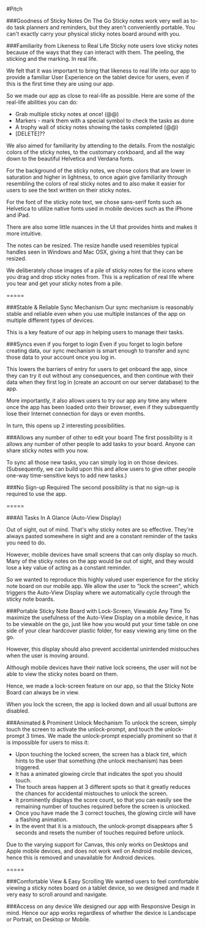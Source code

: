 #Pitch

###Goodness of Sticky Notes On The Go
Sticky notes work very well as to-do task planners and reminders, but they aren't conveniently portable. You can't exactly carry your physical sticky notes board around with you.


###Familiarity from Likeness to Real Life
Sticky note users love sticky notes because of the ways that they can interact with them. The peeling, the sticking and the marking. In real life.

We felt that it was important to bring that likeness to real life into our app to provide a familiar User Experience on the tablet device for users, even if this is the first time they are using our app.

So we made our app as close to real-life as possible. Here are some of the real-life abilities you can do:

* Grab multiple sticky notes at once! (@@)
* Markers - mark them with a special symbol to check the tasks as done
* A trophy wall of sticky notes showing the tasks completed (@@)
* [DELETE]??

We also aimed for familiarity by attending to the details. From the nostalgic colors of the sticky notes, to the customary corkboard, and all the way down to the beautiful Helvetica and Verdana fonts.

For the background of the sticky notes, we chose colors that are lower in saturation and higher in lightness, to once again give familiarity through resembling the colors of real sticky notes and to also make it easier for users to see the text written on their sticky notes.For the font of the sticky note text, we chose sans-serif fonts such as Helvetica to utilize native fonts used in mobile devices such as the iPhone and iPad.There are also some little nuances in the UI that provides hints and makes it more intuitive.The notes can be resized. The resize handle used resembles typical handles seen in Windows and Mac OSX, giving a hint that they can be resized.We deliberately chose images of a pile of sticky notes for the icons where you drag and drop sticky notes from. This is a replication of real life where you tear and get your sticky notes from a pile.

=====


###Stable & Reliable Sync Mechanism
Our sync mechanism is reasonably stable and reliable even when you use multiple instances of the app on multiple different types of devices.

This is a key feature of our app in helping users to manage their tasks.


###Syncs even if you forget to login
Even if you forget to login before creating data, our sync mechanism is smart enough to transfer and sync those data to your account once you log in.

This lowers the barriers of entry for users to get onboard the app, since they can try it out without any consequences, and then continue with their data when they first log in (create an account on our server database) to the app.

More importantly, it also allows users to try our app any time any where once the app has been loaded onto their browser, even if they subsequently lose their Internet connection for days or even months.

In turn, this opens up 2 interesting possibilities.


###Allows any number of other to edit your board
The first possibility is it allows any number of other people to add tasks to your board. Anyone can share sticky notes with you now.

To sync all those new tasks, you can simply log in on those devices. (Subsequently, we can build upon this and allow users to give other people one-way time-sensitive keys to add new tasks.)


###No Sign-up Required
The second possibility is that no sign-up is required to use the app.

=====


###All Tasks In A Glance (Auto-View Display)

Out of sight, out of mind. That's why sticky notes are so effective. They're always pasted somewhere in sight and are a constant reminder of the tasks you need to do.

However, mobile devices have small screens that can only display so much. Many of the sticky notes on the app would be out of sight, and they would lose a key value of acting as a constant reminder.

So we wanted to reproduce this highly valued user experience for the sticky note board on our mobile app. We allow the user to "lock the screen", which triggers the Auto-View Display where we automatically cycle through the sticky note boards.


###Portable Sticky Note Board with Lock-Screen, Viewable Any Time
To maximize the usefulness of the Auto-View Display on a mobile device, it has to be viewable on the go, just like how you would put your time table on one side of your clear hardcover plastic folder, for easy viewing any time on the go.

However, this display should also prevent accidental unintended mistouches when the user is moving around.

Although mobile devices have their native lock screens, the user will not be able to view the sticky notes board on them.

Hence, we made a lock-screen feature on our app, so that the Sticky Note Board can always be in view.

When you lock the screen, the app is locked down and all usual buttons are disabled.


###Animated & Prominent Unlock Mechanism
To unlock the screen, simply touch the screen to activate the unlock-prompt, and touch the unlock-prompt 3 times. We made the unlock-prompt especially prominent so that it is impossible for users to miss it:

* Upon touching the locked screen, the screen has a black tint, which hints to the user that something (the unlock mechanism) has been triggered.
* It has a animated glowing circle that indicates the spot you should touch.
* The touch areas happen at 3 different spots so that it greatly reduces the chances for accidental mistouches to unlock the screen.
* It prominently displays the score count, so that you can easily see the remaining number of touches required before the screen is unlocked.
* Once you have made the 3 correct touches, the glowing circle will have a flashing animation.
* In the event that it is a mistouch, the unlock-prompt disappears after 5 seconds and resets the number of touches required before unlock.

Due to the varying support for Canvas, this only works on Desktops and Apple mobile devices, and does not work well on Android mobile devices, hence this is removed and unavailable for Android devices.

=====


###Comfortable View & Easy Scrolling
We wanted users to feel comfortable viewing a sticky notes board on a tablet device, so we designed and made it very easy to scroll around and navigate.


###Access on any device
We designed our app with Responsive Design in mind. Hence our app works regardless of whether the device is Landscape or Portrait, on Desktop or Mobile.




